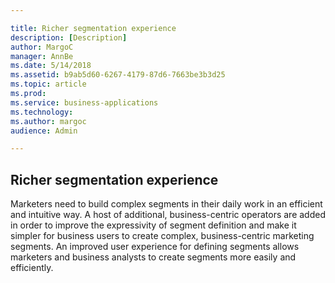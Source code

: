 ```yaml
---

title: Richer segmentation experience
description: [Description]
author: MargoC
manager: AnnBe
ms.date: 5/14/2018
ms.assetid: b9ab5d60-6267-4179-87d6-7663be3b3d25
ms.topic: article
ms.prod: 
ms.service: business-applications
ms.technology: 
ms.author: margoc
audience: Admin

---
```

Richer segmentation experience
------------------------------



Marketers need to build complex segments in their daily work in an efficient and
intuitive way. A host of additional, business-centric operators are added in
order to improve the expressivity of segment definition and make it simpler for
business users to create complex, business-centric marketing segments. An
improved user experience for defining segments allows marketers and business
analysts to create segments more easily and efficiently.
